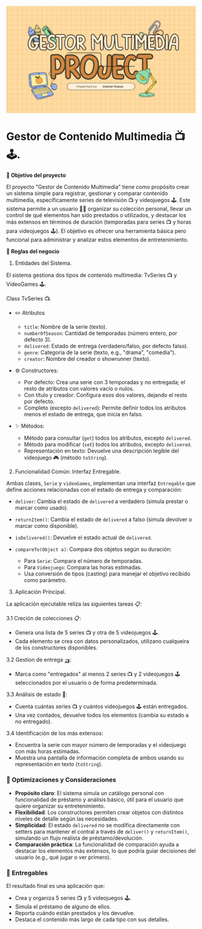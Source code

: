 ![](https://raw.githubusercontent.com/gabrielfernando01/spark/master/pseudocodigo_examples/image/cover_multimediaProject.png)

# Gestor de Contenido Multimedia 📺🕹️.

**🎯 Objetivo del proyecto**

El proyecto "Gestor de Contenido Multimedia" tiene como propósito crear un sistema simple para registrar, gestionar y comparar contenido multimedia, específicamente series de televisión 📺 y videojuegos 🕹️. Este sistema permite a un usuario 🙋🏼 organizar su colección personal, llevar un control de qué elementos han sido prestados o utilizados, y destacar los más extensos en términos de duración (temporadas para series 📺 y horas para videojuegos 🕹️). El objetivo es ofrecer una herramienta básica pero funcional para administrar y analizar estos elementos de entretenimiento.

**📐 Reglas del negocio**

1. Entidades del Sistema.

El sistema gestiona dos tipos de contenido multimedia: TvSeries 📺 y VideoGames 🕹️.

Class TvSeries 📺.

- ✏️ Atributos 

	+ <code>title</code>: Nombre de la serie (texto).
	+ <code>numberOfSeason</code>: Cantidad de temporadas (número entero, por defecto 3).
	+ <code>delivered</code>: Estado de entrega (verdadero/falso, por defecto falso).
	+ <code>genre</code>: Categoria de la serie (texto, e.g., "drama", "comedia").
	+ <code>creator</code>: Nombre del creador o showrunner (texto).
	
- ⚙️ Constructores:

	+ Por defecto: Crea una serie con 3 temporadas y no entregada; el resto de atributos con valores vacío o nulos.
	+ Con título y creador: Configura esos dos valores, dejando  el resto por defecto.
	+ Completo (excepto <code>delivered</code>): Permite definir todos los atributos menos el estado de entrega, que inicia en falso.

- ✨ Métodos:

	+ Método para consultar (<code>get</code>) todos los atributos, excepto <code>delivered</code>.
	+ Método para modificar (<code>set</code>) todos los atributos, excepto <code>delivered</code>.
	+ Representación en texto: Devuelve una descripción legible del videojuego 🎮 (método <code>toString</code>).
	
2. Funcionalidad Común: Interfaz Entregable.

Ambas clases, <code>Serie</code> y <code>videoGames</code>, implementan una interfaz <code>Entregable</code> que define acciones relacionadas con el estado de entrega y comparación:

+ <code>deliver</code>: Cambia el estado de <code>delivered</code> a verdadero (simula prestar o marcar como usado).
+ <code>returnItem()</code>: Cambia el estado de <code>delivered</code> a falso (simula devolver o marcar como disponible).
+ <code>isDelivered()</code>: Devuelve el estado actual de <code>delivered</code>.
+ <code>compareTo(Object a)</code>: Compara dos objetos según su duración:

	+ Para <code>Serie</code>: Compara el número de temporadas.
	+ Para <code>Videojuego</code>: Compara las horas estimadas.
	+ Usa conversión de tipos (casting) para manejar el objetivo recibido como parámetro.
	
3. Aplicación Principal.

La aplicación ejecutable reliza las siguientes tareas 📋:

3.1 Creción de colecciones 📋:

+ Genera una lista de 5 series 📺 y otra de 5 videojuegos 🕹️.
+ Cada elemento se crea con datos personalizados, utilizano cualqueira de los constructores disponibles.

3.2 Gestion de entrega 🛺:

+ Marca como "entregados" al menos 2 series 📺 y 2 videojuegos 🕹️ seleccionados por el usuario o de forma predeterminada.

3.3 Análisis de estado 🧬:

+ Cuenta cuántas series 📺 y cuántos videojuegos 🕹️ están entregados.
+ Una vez contados, devuelve todos los elementos (cambia su estado a no entregado).

3.4 Identificación de los más extensos:

+ Encuentra la serie con mayor número de temporadas y el videojuego con más horas estimadas.
+ Muestra una pantalla de información completa de ambos usando su representación en texto (<code>toString</code>).

### 📌 Optimizaciones y Consideraciones

+ **Propósito claro**: El sistema simula un catálogo personal con funcionalidad de préstamo y análisis básico, útil para el usuario que quiere organizar su entretenimiento.
+ **Flexibilidad**: Los constructores permiten crear objetos con distintos niveles de detalle según las necesidades.
+ **Simplicidad**: El estado <code>delivered</code> no se modifica directamente con setters para mantener el contral a través de <code>deliver()</code> y <code>returnItem()</code>, simulando un flujo realista de préstamo/devolución.
+ **Comparación práctica**: La funcionalidad de comparación ayuda a destacar los elementos más extensos, lo que podría guiar decisiones del usuario (e.g., qué jugar o ver primero).

### 🌟 Entregables

El resultado final es una aplicación que:

- Crea y organiza 5 series 📺 y 5 videojuegos 🕹️.
- Simula el préstamo de alguno de ellos.
- Reporta cuándo están prestados y los devuelve.
- Destaca el contenido más largo de cada tipo con sus detalles.



